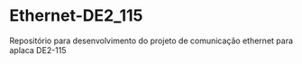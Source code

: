 # Ethernet-DE2_115
Repositório para desenvolvimento do projeto de comunicação ethernet para aplaca DE2-115
